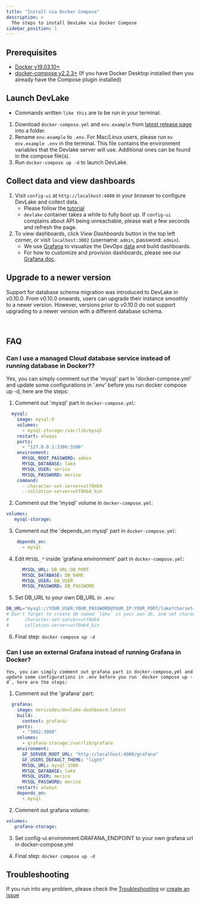 ```yaml
---
title: "Install via Docker Compose"
description: >
  The steps to install DevLake via Docker Compose
sidebar_position: 1
---
```



## Prerequisites

- [Docker v19.03.10+](https://docs.docker.com/get-docker)
- [docker-compose v2.2.3+](https://docs.docker.com/compose/install/) (If you have Docker Desktop installed then you already have the Compose plugin installed)

## Launch DevLake

- Commands written `like this` are to be run in your terminal.

1. Download `docker-compose.yml` and `env.example` from [latest release page](https://github.com/apache/incubator-devlake/releases/latest) into a folder.
2. Rename `env.example` to `.env`. For Mac/Linux users, please run `mv env.example .env` in the terminal. This file contains the environment variables that the Devlake server will use. Additional ones can be found in the compose file(s).
3. Run `docker-compose up -d` to launch DevLake.

## Collect data and view dashboards

1. Visit `config-ui` at `http://localhost:4000` in your browser to configure DevLake and collect data.
   - Please follow the [tutorial](UserManuals/ConfigUI/Tutorial.md)
   - `devlake` container takes a while to fully boot up. If `config-ui` complains about API being unreachable, please wait a few seconds and refresh the page.
2. To view dashboards, click *View Dashboards* button in the top left corner, or visit `localhost:3002` (username: `admin`, password: `admin`).
   - We use [Grafana](https://grafana.com/) to visualize the DevOps [data](/Overview/SupportedDataSources.md) and build dashboards.
   - For how to customize and provision dashboards, please see our [Grafana doc](../UserManuals/Dashboards/GrafanaUserGuide.md).


## Upgrade to a newer version

Support for database schema migration was introduced to DevLake in v0.10.0. From v0.10.0 onwards, users can upgrade their instance smoothly to a newer version. However, versions prior to v0.10.0 do not support upgrading to a newer version with a different database schema.

<br/>

## FAQ
### Can I use a managed Cloud database service instead of running database in Docker??

Yes, you can simply comment out the 'mysql' part in 'docker-compose.yml' and update some configurations in '.env' before you run docker compose up -d, here are the steps:

1. Comment out 'mysql' part in `docker-compose.yml`:
```yaml
  mysql:
    image: mysql:8
    volumes:
      - mysql-storage:/var/lib/mysql
    restart: always
    ports:
      - "127.0.0.1:3306:3306"
    environment:
      MYSQL_ROOT_PASSWORD: admin
      MYSQL_DATABASE: lake
      MYSQL_USER: merico
      MYSQL_PASSWORD: merico
    command:
      --character-set-server=utf8mb4
      --collation-server=utf8mb4_bin
```

2. Comment out the 'mysql' volume in `docker-compose.yml`:

```yaml
volumes:
   mysql-storage:
```

3. Comment out the 'depends_on mysql' part in `docker-compose.yml`:

```yaml
    depends_on:
      - mysql
```

4. Edit `MYSQL_*` inside 'grafana.environment' part in `docker-compose.yml`:

```yaml
      MYSQL_URL: DB_URL:DB_PORT
      MYSQL_DATABASE: DB_NAME
      MYSQL_USER: DB_USER
      MYSQL_PASSWORD: DB_PASSWORD
```

5. Set DB_URL to your own DB_URL in `.env`:

```bash
DB_URL="mysql://YOUR_USER:YOUR_PASSWORD@YOUR_IP:YOUR_PORT/lake?charset=utf8mb4&parseTime=True"
# Don't forget to create db named `lake` in your own db, and set character-set-server=utf8mb4, collation-server=utf8mb4_bin as below
#      character-set-server=utf8mb4
#      collation-server=utf8mb4_bin
```

6. Final step: `docker compose up -d`

### Can I use an external Grafana instead of running Grafana in Docker?

    Yes, you can simply comment out grafana part in docker-compose.yml and update some configurations in .env before you run `docker compose up -d`, here are the steps:

1. Comment out the 'grafana' part:

```yaml
  grafana:
    image: mericodev/devlake-dashboard:latest
    build:
      context: grafana/
    ports:
      - "3002:3000"
    volumes:
      - grafana-storage:/var/lib/grafana
    environment:
      GF_SERVER_ROOT_URL: "http://localhost:4000/grafana"
      GF_USERS_DEFAULT_THEME: "light"
      MYSQL_URL: mysql:3306
      MYSQL_DATABASE: lake
      MYSQL_USER: merico
      MYSQL_PASSWORD: merico
    restart: always
    depends_on:
      - mysql
```

2. Comment out grafana volume:

```yaml
volumes:
   grafana-storage:
```

3. Set config-ui.environment.GRAFANA_ENDPOINT to your own grafana url in docker-compose.yml

4. Final step: `docker compose up -d`

## Troubleshooting

If you run into any problem, please check the [Troubleshooting](/Troubleshooting/Installation.md) or [create an issue](https://github.com/apache/incubator-devlake/issues)
